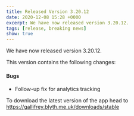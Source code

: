 ```yaml
---
title: Released Version 3.20.12
date: 2020-12-08 15:28 +0000
excerpt: We have now released version 3.20.12.
tags: [release, breaking news]
show: true
---
```


We have now released version 3.20.12.

This version contains the following changes:

#### Bugs

* Follow-up fix for analytics tracking


To download the latest version of the app head to <https://gallifrey.blyth.me.uk/downloads/stable>
